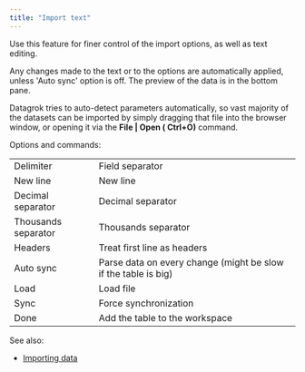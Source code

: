 ```yaml
---
title: "Import text"
---
```


Use this feature for finer control of the import options, as well as text editing.

Any changes made to the text or to the options are automatically applied, unless 'Auto sync' option is off. The preview
of the data is in the bottom pane.

Datagrok tries to auto-detect parameters automatically, so vast majority of the datasets can be imported by simply
dragging that file into the browser window, or opening it via the **File | Open (
Ctrl+O)** command.

Options and commands:

|                     |                                                                |
|---------------------|----------------------------------------------------------------|
| Delimiter           | Field separator                                                |
| New line            | New line                                                       |
| Decimal separator   | Decimal separator                                              |
| Thousands separator | Thousands separator                                            |
| Headers             | Treat first line as headers                                    |
| Auto sync           | Parse data on every change (might be slow if the table is big) |
| Load                | Load file                                                      |
| Sync                | Force synchronization                                          |
| Done                | Add the table to the workspace                                 |

See also:

* [Importing data](file-browser-and-file-shares.md)
